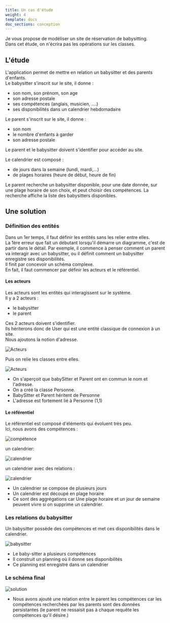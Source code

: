 ```yaml
---
title: Un cas d'étude
weight: 4
template: docs
doc_sections: conception
---
```


Je vous propose de modéliser un site de réservation de babysitting.  
Dans cet étude, on n'écrira pas les opérations sur les classes.  

## L'étude

L'application permet de mettre en relation un babysitter et des parents d'enfants.  
Le babysitter s'inscrit sur le site, il donne :

* son nom, son prénom, son age
* son adresse postale
* ses compétences (anglais, musicien, ....)
* ses disponibilités dans un calendrier hebdomadaire  

Le parent s'inscrit sur le site, il donne :

* son nom
* le nombre d'enfants à garder
* son adresse postale  

Le parent et le babysitter doivent s'identifier pour accéder au site.  

Le calendrier est composé :

* de jours dans la semaine (lundi, mardi,...)
* de plages horaires (heure de début, heure de fin)

Le parent recherche un babysitter disponible, pour une date donnée, sur une plage horaire de son choix, et peut choisir des compétences.
La recherche affiche la liste des babysitters disponibles.

## Une solution

### Définition des entités

Dans un 1er temps, il faut définir les entités sans les relier entre elles.  
La 1ère erreur que fait un débutant lorsqu'il démarre un diagramme, c'est de partir dans le détail.
Par exemple, il commence à penser comment un parent va interagir avec un babysitter, ou il définit comment un babysitter enregistre ses disponibilités.  
Il finit par concevoir un schéma complexe.  
En fait, il faut commencer par définir les acteurs et le référentiel.

#### Les acteurs

Les acteurs sont les entités qui interagissent sur le système.  
Il y a 2 acteurs :

* le babysitter
* le parent  

Ces 2 acteurs doivent s'identifier.  
Ils hériterons donc de User qui est une entité classique de connexion à un site.  
Nous ajoutons la notion d'adresse.  

![Acteurs](img_baby/acteur1.png)

Puis on relie les classes entre elles.  

![Acteurs](img_baby/acteur2.png)

* On s'aperçoit que babySitter et Parent ont en commun le nom et l'adresse.
* On a créé la classe Personne.
* BabySitter et Parent héritent de Personne
* L'adresse est fortement lié à Personne (1,1)

#### Le référentiel

Le référentiel est composé d'éléments qui évoluent très peu.  
Ici, nous avons des compétences :

![compétence](img_baby/competence.png)

un calendrier:  

![calendrier](img_baby/calendrier1.png)  

un calendrier avec des relations :

![calendrier](img_baby/calendrier2.png)

* Un calendrier se compose de plusieurs jours
* Un calendrier est découpé en plage horaire
* Ce sont des aggrégations car Une plage horaire et un jour de semaine peuvent vivre si on supprime un calendrier.

### Les relations du babysitter

Un babysitter possède des compétences et met ces disponibilités dans le calendrier.  

![babysitter](img_baby/babysitter.png)

* Le baby-sitter a plusieurs compétences
* Il construit un planning où il donne ses disponibilités
* Ce planning est enregistré dans un calendrier

### Le schéma final

![solution](img_baby/babysitting.png)
  
* Nous avons ajouté une relation entre le parent les compétences car les compétences recherchées par les parents sont des données persistantes (le parent ne ressaisit pas à chaque requête les compétences qu'il désire.)  
